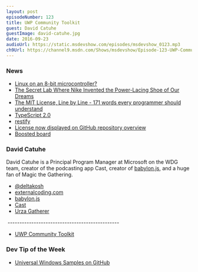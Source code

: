 ```yaml
---
layout: post
episodeNumber: 123
title: UWP Community Toolkit
guest: David Catuhe
guestImage: david-catuhe.jpg
date: 2016-09-23
audioUrl: https://static.msdevshow.com/episodes/msdevshow_0123.mp3
ch9Url: https://channel9.msdn.com/Shows/msdevshow/Episode-123-UWP-Community-Toolkit-with-David-Catuhe
---
```


### News

 - [Linux on an 8-bit microcontroller?](https://dmitry.gr/index.php?r=05.Projects&proj=07.%20Linux%20on%208bit)
 - [The Secret Lab Where Nike Invented the Power-Lacing Shoe of Our Dreams](https://www.wired.com/2016/09/nike-self-lacing-design-hyperadapt/)
 - [The MIT License, Line by Line - 171 words every programmer should understand](https://writing.kemitchell.com/2016/09/21/MIT-License-Line-by-Line.html)
 - [TypeScript 2.0](https://blogs.msdn.microsoft.com/typescript/2016/09/22/announcing-typescript-2-0/)
  - [restify](http://restify.com/)
 - [License now displayed on GitHub repository overview](https://github.com/blog/2252-license-now-displayed-on-repository-overview)
 - [Boosted board](https://boostedboards.com/)
 
### David Catuhe

David Catuhe is a Principal Program Manager at Microsoft on the WDG team, creator of the podcasting app Cast, creator of [babylon.js](http://www.babylonjs.com/), and a huge fan of Magic the Gathering.

 - [@deltakosh](https://twitter.com/deltakosh)
 - [externalcoding.com](https://www.eternalcoding.com/)
 - [babylon.js](http://www.babylonjs.com/)
 - [Cast](https://www.microsoft.com/en-us/store/p/cast/9nblggh1zj3r)
 - [Urza Gatherer](https://www.microsoft.com/en-us/store/p/urzagatherer/9wzdncrdbzt1)

 -----------------------------------------------

 - [UWP Community Toolkit](https://github.com/Microsoft/UWPCommunityToolkit)

### Dev Tip of the Week

 - [Universal Windows Samples on GitHub](https://github.com/Microsoft/Windows-universal-samples)
